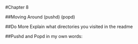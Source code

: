 #Chapter 8 

##Moving Around (pushd) (popd)

##Do More
Explain what directories you visited in the readme

##Pushd and Popd in my own words:
###
